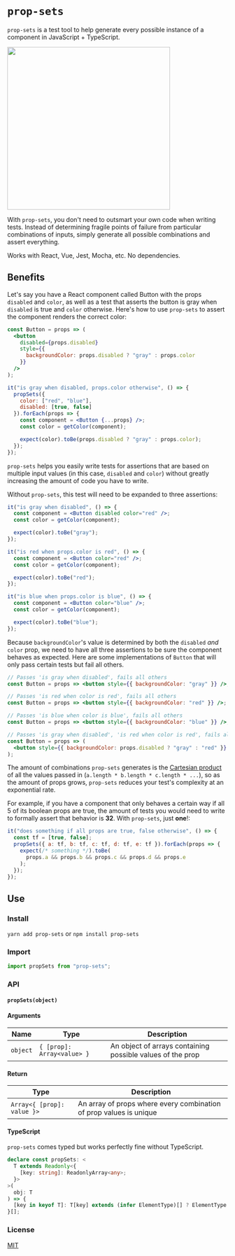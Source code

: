 # `prop-sets`

`prop-sets` is a test tool to help generate every possible instance of a component in JavaScript + TypeScript.

<img src="https://user-images.githubusercontent.com/4934193/54797280-b61c3380-4c10-11e9-81ff-1b76be3cb8ea.png" width="372" />

With `prop-sets`, you don't need to outsmart your own code when writing tests. Instead of determining fragile points of failure from particular combinations of inputs, simply generate all possible combinations and assert everything.

Works with React, Vue, Jest, Mocha, etc. No dependencies.

## Benefits

Let's say you have a React component called Button with the props `disabled` and `color`, as well as a test that asserts the button is gray when `disabled` is true and `color` otherwise. Here's how to use `prop-sets` to assert the component renders the correct color:

```jsx
const Button = props => (
  <button
    disabled={props.disabled}
    style={{
      backgroundColor: props.disabled ? "gray" : props.color
    }}
  />
);

it("is gray when disabled, props.color otherwise", () => {
  propSets({
    color: ["red", "blue"],
    disabled: [true, false]
  }).forEach(props => {
    const component = <Button {...props} />;
    const color = getColor(component);

    expect(color).toBe(props.disabled ? "gray" : props.color);
  });
});
```

`prop-sets` helps you easily write tests for assertions that are based on multiple input values (in this case, `disabled` and `color`) without greatly increasing the amount of code you have to write.

Without `prop-sets`, this test will need to be expanded to three assertions:

```jsx
it("is gray when disabled", () => {
  const component = <Button disabled color="red" />;
  const color = getColor(component);

  expect(color).toBe("gray");
});

it("is red when props.color is red", () => {
  const component = <Button color="red" />;
  const color = getColor(component);

  expect(color).toBe("red");
});

it("is blue when props.color is blue", () => {
  const component = <Button color="blue" />;
  const color = getColor(component);

  expect(color).toBe("blue");
});
```

Because `backgroundColor`'s value is determined by both the `disabled` _and_ `color` prop, we need to have all three assertions to be sure the component behaves as expected. Here are some implementations of `Button` that will only pass certain tests but fail all others.

```jsx
// Passes 'is gray when disabled', fails all others
const Button = props => <button style={{ backgroundColor: "gray" }} />;

// Passes 'is red when color is red', fails all others
const Button = props => <button style={{ backgroundColor: "red" }} />;

// Passes 'is blue when color is blue', fails all others
const Button = props => <button style={{ backgroundColor: "blue" }} />;

// Passes 'is gray when disabled', 'is red when color is red', fails all others
const Button = props => (
  <button style={{ backgroundColor: props.disabled ? "gray" : "red" }} />
);
```

The amount of combinations `prop-sets` generates is the [Cartesian product](https://en.wikipedia.org/wiki/Cartesian_product) of all the values passed in (`a.length * b.length * c.length * ...`), so as the amount of props grows, `prop-sets` reduces your test's complexity at an exponential rate.

For example, if you have a component that only behaves a certain way if all 5 of its boolean props are true, the amount of tests you would need to write to formally assert that behavior is **32**. With `prop-sets`, just **one**!:

```js
it("does something if all props are true, false otherwise", () => {
  const tf = [true, false];
  propSets({ a: tf, b: tf, c: tf, d: tf, e: tf }).forEach(props => {
    expect(/* something */).toBe(
      props.a && props.b && props.c && props.d && props.e
    );
  });
});
```

## Use

### Install

`yarn add prop-sets` or `npm install prop-sets`

### Import

```js
import propSets from "prop-sets";
```

### API

#### `propSets(object)`

#### Arguments

| Name     | Type                       | Description                                                |
| -------- | -------------------------- | ---------------------------------------------------------- |
| `object` | `{ [prop]: Array<value> }` | An object of arrays containing possible values of the prop |

#### Return

| Type                       | Description                                                        |
| -------------------------- | ------------------------------------------------------------------ |
| `Array<{ [prop]: value }>` | An array of props where every combination of prop values is unique |

#### TypeScript

`prop-sets` comes typed but works perfectly fine without TypeScript.

```ts
declare const propSets: <
  T extends Readonly<{
    [key: string]: ReadonlyArray<any>;
  }>
>(
  obj: T
) => {
  [key in keyof T]: T[key] extends (infer ElementType)[] ? ElementType : any
}[];
```

### License

[MIT](./license)
